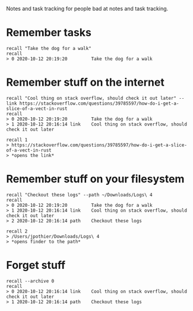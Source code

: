 Notes and task tracking for people bad at notes and task tracking.

# Remember tasks
```
recall "Take the dog for a walk"
recall
> 0 2020-10-12 20:19:20		    Take the dog for a walk
```

# Remember stuff on the internet
```
recall "Cool thing on stack overflow, should check it out later" --link https://stackoverflow.com/questions/39785597/how-do-i-get-a-slice-of-a-vect-in-rust
recall
> 0 2020-10-12 20:19:20		    Take the dog for a walk
> 1 2020-10-12 20:16:14	link	Cool thing on stack overflow, should check it out later

recall 1
> https://stackoverflow.com/questions/39785597/how-do-i-get-a-slice-of-a-vect-in-rust
> *opens the link*
```

# Remember stuff on your filesystem
```
recall "Checkout these logs" --path ~/Downloads/Logs\ 4
recall
> 0 2020-10-12 20:19:20		    Take the dog for a walk
> 1 2020-10-12 20:16:14	link	Cool thing on stack overflow, should check it out later
> 2 2020-10-12 20:16:14	path	Checkout these logs

recall 2
> /Users/jpothier/Downloads/Logs\ 4
> *opens finder to the path*
```

# Forget stuff
```
recall --archive 0
recall
> 0 2020-10-12 20:16:14	link	Cool thing on stack overflow, should check it out later
> 1 2020-10-12 20:16:14	path	Checkout these logs
```